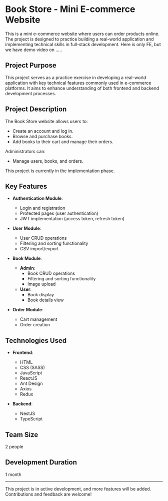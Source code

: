 # Book Store - Mini E-commerce Website 

This is a mini e-commerce website where users can order products online. The project is designed to practice building a real-world application and implementing technical skills in full-stack development.
Here is only FE, but we have demo video on .....

## Project Purpose

This project serves as a practice exercise in developing a real-world application with key technical features commonly used in e-commerce platforms. It aims to enhance understanding of both frontend and backend development processes.

## Project Description

The Book Store website allows users to:
- Create an account and log in.
- Browse and purchase books.
- Add books to their cart and manage their orders.

Administrators can:
- Manage users, books, and orders.

This project is currently in the implementation phase.

## Key Features

- **Authentication Module**:
  - Login and registration
  - Protected pages (user authentication)
  - JWT implementation (access token, refresh token)

- **User Module**:
  - User CRUD operations
  - Filtering and sorting functionality
  - CSV import/export

- **Book Module**:
  - **Admin**:
    - Book CRUD operations
    - Filtering and sorting functionality
    - Image upload
  - **User**:
    - Book display
    - Book details view

- **Order Module**:
  - Cart management
  - Order creation

## Technologies Used

- **Frontend**:
  - HTML
  - CSS (SASS)
  - JavaScript
  - ReactJS
  - Ant Design
  - Axios
  - Redux

- **Backend**:
  - NestJS
  - TypeScript

## Team Size

2 people

## Development Duration

1 month

---

This project is in active development, and more features will be added. Contributions and feedback are welcome!
